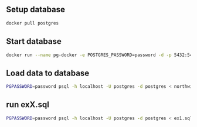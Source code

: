 
## Setup database

``` bash
docker pull postgres
```

## Start database

``` bash
docker run --name pg-docker -e POSTGRES_PASSWORD=password -d -p 5432:5432 postgres
```

## Load data to database
``` bash
PGPASSWORD=password psql -h localhost -U postgres -d postgres < northwind2016.sql
```

## run exX.sql
``` bash
PGPASSWORD=password psql -h localhost -U postgres -d postgres < ex1.sql
```
